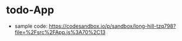 # todo-App

- sample code:
https://codesandbox.io/p/sandbox/long-hill-tzq798?file=%2Fsrc%2FApp.js%3A70%2C13